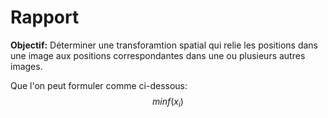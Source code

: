 # Rapport

**Objectif:** Déterminer une transforamtion spatial qui relie les positions dans une image aux positions correspondantes dans une ou plusieurs autres images.

Que l'on peut formuler comme ci-dessous:
$$
minf(x_i)
$$ 
